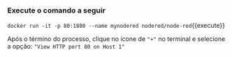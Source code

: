### Execute o comando a seguir

`docker run -it -p 80:1880 --name mynodered nodered/node-red`{{execute}}

Após o término do processo, clique no ícone de `"+"` no terminal e selecione a opção: `"View HTTP port 80 on Host 1"`
